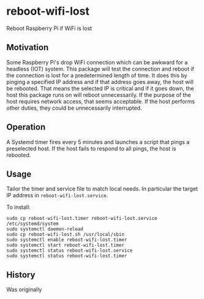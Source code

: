 # reboot-wifi-lost

Reboot Raspberry Pi if WiFi is lost

## Motivation

Some Raspberry Pi's drop WiFi connection which can be awkward for a headless (IOT) system. This package will test the connection and reboot if the connection is lost for a predetermined length of time. It does this by pinging a specified IP address and if that address goes away, the host will be rebooted. That means the selected IP is critical and if it goes down, the host this package runs on will reboot unnecessarily. If the purpose of the host requires network access, that seems acceptable. If the host performs other duties, they could be unnecessarily interrupted.

## Operation

A Systemd timer fires every 5 minutes and launches a script that pings a preselected host. If the host fails to respond to all pings, the host is rebooted.

## Usage

Tailor the timer and service file to match local needs. In particular the target IP address in `reboot-wifi-lost.service`.

To install:

```text
sudo cp reboot-wifi-lost.timer reboot-wifi-lost.service /etc/systemd/system
sudo systemctl daemon-reload
sudo cp reboot-wifi-lost.sh /usr/local/sbin
sudo systemctl enable reboot-wifi-lost.timer
sudo systemctl start reboot-wifi-lost.timer
sudo systemctl status reboot-wifi-lost.service
sudo systemctl status reboot-wifi-lost.timer
```

## History

Was originally 